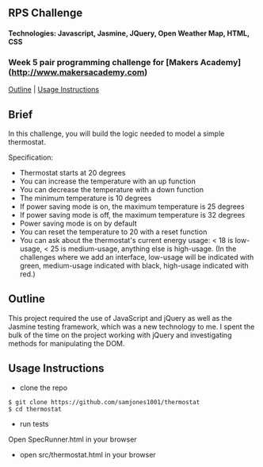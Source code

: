 ## RPS Challenge
#### Technologies: Javascript, Jasmine, JQuery, Open Weather Map, HTML, CSS 
### Week 5 pair programming challenge for [Makers Academy] (http://www.makersacademy.com)
[Outline](#outline) | [Usage Instructions](#usage-instructions) 

## Brief
In this challenge, you will build the logic needed to model a simple thermostat.

Specification:

   * Thermostat starts at 20 degrees
   * You can increase the temperature with an up function
   * You can decrease the temperature with a down function
   * The minimum temperature is 10 degrees
   * If power saving mode is on, the maximum temperature is 25 degrees
   * If power saving mode is off, the maximum temperature is 32 degrees
   * Power saving mode is on by default
   * You can reset the temperature to 20 with a reset function
   * You can ask about the thermostat's current energy usage: < 18 is low-usage, < 25 is medium-usage, anything else is high-usage.
    (In the challenges where we add an interface, low-usage will be indicated with green, medium-usage indicated with black, high-usage indicated with red.)

## Outline
This project required the use of JavaScript and jQuery as well as the Jasmine testing framework, which was a new technology to me.  I spent the bulk of the time on the project working with jQuery and investigating methods for manipulating the DOM.  

## Usage Instructions
* clone the repo
```shell
$ git clone https://github.com/samjones1001/thermostat
$ cd thermostat
```

* run tests

Open SpecRunner.html in your browser

* open src/thermostat.html in your browser
